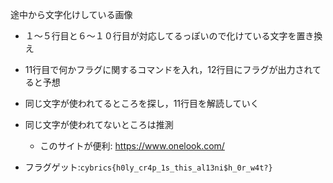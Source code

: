 途中から文字化けしている画像

- １～５行目と６～１０行目が対応してるっぽいので化けている文字を置き換え

- 11行目で何かフラグに関するコマンドを入れ，12行目にフラグが出力されてると予想

- 同じ文字が使われてるところを探し，11行目を解読していく

- 同じ文字が使われてないところは推測

  - このサイトが便利: <https://www.onelook.com/>

- フラグゲット:`cybrics{h0ly_cr4p_1s_this_al13ni$h_0r_w4t?}`
